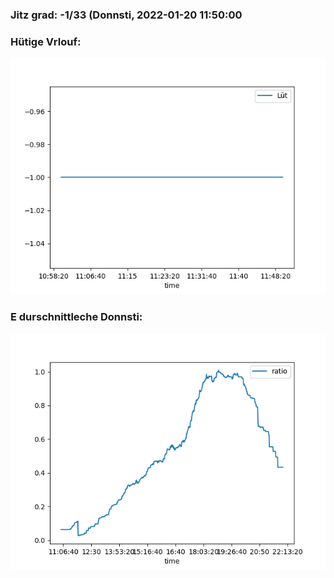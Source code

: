 ### Jitz grad: -1/33 (Donnsti, 2022-01-20 11:50:00

### Hütige Vrlouf:
![Graph](Today.png)

### E durschnittleche Donnsti:
![Graph](Donnsti.png)